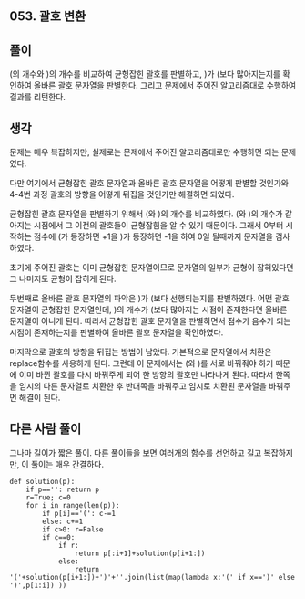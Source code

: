 ## 053. 괄호 변환 

## 풀이

(의 개수와 )의 개수를 비교하여 균형잡힌 괄호를 판별하고, )가 (보다 많아지는지를 확인하여 올바른 괄호 문자열을 판별한다.
그리고 문제에서 주어진 알고리즘대로 수행하여 결과를 리턴한다.

## 생각

문제는 매우 복잡하지만, 실제로는 문제에서 주어진 알고리즘대로만 수행하면 되는 문제였다.

다만 여기에서 균형잡힌 괄호 문자열과 올바른 괄호 문자열을 어떻게 판별할 것인가와 4-4번 과정 괄호의 방향을 어떻게 뒤집을 것인가만 해결하면 되었다.

균형잡힌 괄호 문자열을 판별하기 위해서 (와 )의 개수를 비교하였다.
(와 )의 개수가 같아지는 시점에서 그 이전의 괄호들이 균형잡힘을 알 수 있기 때문이다.
그래서 0부터 시작하는 점수에 (가 등장하면 +1을 )가 등장하면 -1을 하여 0일 될때까지 문자열을 검사하였다.

초기에 주어진 괄호는 이미 균형잡힌 문자열이므로 문자열의 일부가 균형이 잡혀있다면 그 나머지도 균형이 잡히게 된다.

두번째로 올바른 괄호 문자열의 파악은 )가 (보다 선행되는지를 판별하였다.
어떤 괄호 문자열이 균형잡힌 문자열인데, )의 개수가 (보다 많아지는 시점이 존재한다면 올바른 문자열이 아니게 된다.
따라서 균형잡힌 괄호 문자열을 판별하면서 점수가 음수가 되는 시점이 존재하는지를 판별하여 올바른 괄호 문자열을 확인하였다.

마지막으로 괄호의 방향을 뒤집는 방법이 남았다.
기본적으로 문자열에서 치환은 replace함수를 사용하게 된다.
그런데 이 문제에서는 (와 )를 서로 바꿔줘야 하기 때문에 이미 바뀐 괄호를 다시 바꿔주게 되어 한 방향의 괄호만 나타나게 된다.
따라서 한쪽을 임시의 다른 문자열로 치환한 후 반대쪽을 바꿔주고 임시로 치환된 문자열을 바꿔주면 해결이 된다.

## 다른 사람 풀이
그나마 길이가 짧은 풀이.
다른 풀이들을 보면 여러개의 함수를 선언하고 길고 복잡하지만, 이 풀이는 매우 간결하다.
```
def solution(p):
    if p=='': return p
    r=True; c=0
    for i in range(len(p)):
        if p[i]=='(': c-=1
        else: c+=1
        if c>0: r=False
        if c==0:
            if r:
                return p[:i+1]+solution(p[i+1:])
            else:
                return '('+solution(p[i+1:])+')'+''.join(list(map(lambda x:'(' if x==')' else ')',p[1:i]) ))

```
